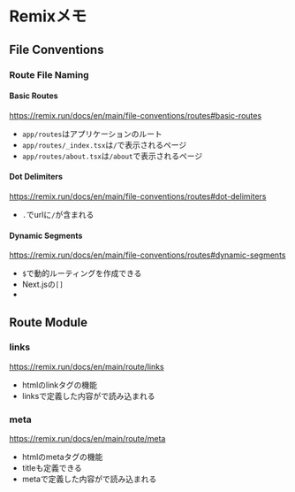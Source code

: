 # Remixメモ
## File Conventions
### Route File Naming
#### Basic Routes
https://remix.run/docs/en/main/file-conventions/routes#basic-routes
- `app/routes`はアプリケーションのルート
- `app/routes/_index.tsx`は`/`で表示されるページ
- `app/routes/about.tsx`は`/about`で表示されるページ
#### Dot Delimiters
https://remix.run/docs/en/main/file-conventions/routes#dot-delimiters
- `.`でurlに`/`が含まれる
#### Dynamic Segments
https://remix.run/docs/en/main/file-conventions/routes#dynamic-segments
- `$`で動的ルーティングを作成できる
- Next.jsの`[]`
- 

## Route Module
### links
https://remix.run/docs/en/main/route/links
- htmlのlinkタグの機能
- linksで定義した内容が<Links />で読み込まれる

### meta
https://remix.run/docs/en/main/route/meta
- htmlのmetaタグの機能
- titleも定義できる
- metaで定義した内容が<Meta />で読み込まれる
